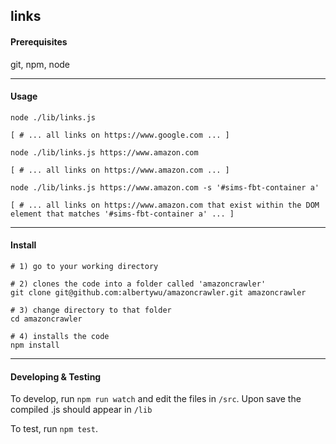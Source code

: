 ## links

#### Prerequisites
git, npm, node

---

#### Usage

`node ./lib/links.js`

```shell
[ # ... all links on https://www.google.com ... ]
```

`node ./lib/links.js https://www.amazon.com`

```shell
[ # ... all links on https://www.amazon.com ... ]
```

`node ./lib/links.js https://www.amazon.com -s '#sims-fbt-container a'`

```shell
[ # ... all links on https://www.amazon.com that exist within the DOM element that matches '#sims-fbt-container a' ... ]
```

---

#### Install

```shell
# 1) go to your working directory

# 2) clones the code into a folder called 'amazoncrawler'
git clone git@github.com:albertywu/amazoncrawler.git amazoncrawler

# 3) change directory to that folder
cd amazoncrawler

# 4) installs the code
npm install
```

---

#### Developing & Testing

To develop, run `npm run watch` and edit the files in `/src`. Upon save the compiled .js should appear in `/lib`

To test, run `npm test`.